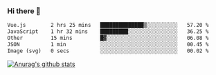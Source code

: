 ### Hi there 👋



<!--
**webB1an/webB1an** is a ✨ _special_ ✨ repository because its `README.md` (this file) appears on your GitHub profile.

Here are some ideas to get you started:

- 🔭 I’m currently working on ...
- 🌱 I’m currently learning ...
- 👯 I’m looking to collaborate on ...
- 🤔 I’m looking for help with ...
- 💬 Ask me about ...
- 📫 How to reach me: ...
- 😄 Pronouns: ...
- ⚡ Fun fact: ...
-->

<!--START_SECTION:waka-->

```txt
Vue.js        2 hrs 25 mins   ██████████████▒░░░░░░░░░░   57.20 %
JavaScript    1 hr 32 mins    █████████░░░░░░░░░░░░░░░░   36.25 %
Other         15 mins         █▓░░░░░░░░░░░░░░░░░░░░░░░   06.08 %
JSON          1 min           ░░░░░░░░░░░░░░░░░░░░░░░░░   00.45 %
Image (svg)   0 secs          ░░░░░░░░░░░░░░░░░░░░░░░░░   00.02 %
```

<!--END_SECTION:waka-->


[![Anurag's github stats](https://github-readme-stats.vercel.app/api?username=webB1an&show_icons=true&theme=radical)](https://github.com/anuraghazra/github-readme-stats)

